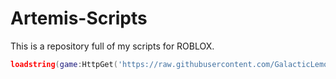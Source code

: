 # Artemis-Scripts
This is a repository full of my scripts for ROBLOX.

```lua
loadstring(game:HttpGet('https://raw.githubusercontent.com/GalacticLemonade/Artemis-Scripts/loader.lua'))()
```
